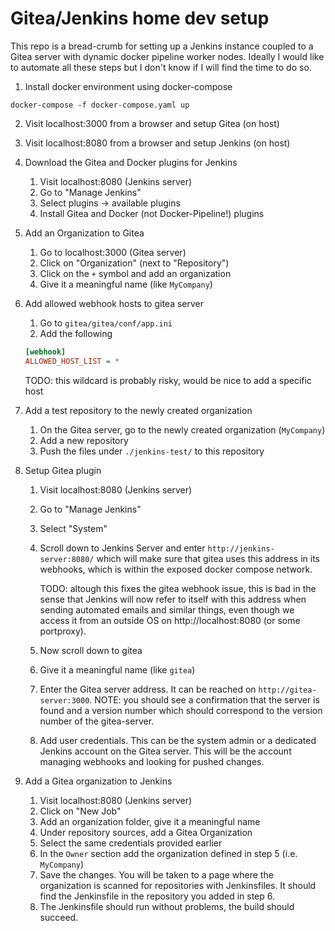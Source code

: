 # Gitea/Jenkins home dev setup

This repo is a bread-crumb for setting up a Jenkins instance coupled to a Gitea server with dynamic docker pipeline worker nodes. Ideally I would like to automate all these steps but I don't know if I will find the time to do so.

1. Install docker environment using docker-compose

`docker-compose -f docker-compose.yaml up`

2. Visit localhost:3000 from a browser and setup Gitea (on host)
3. Visit localhost:8080 from a browser and setup Jenkins (on host)
4. Download the Gitea and Docker plugins for Jenkins
    1. Visit localhost:8080 (Jenkins server)
    2. Go to "Manage Jenkins"
    3. Select plugins -> available plugins
    4. Install Gitea and Docker (not Docker-Pipeline!) plugins
5. Add an Organization to Gitea
    1. Go to localhost:3000 (Gitea server)
    2. Click on "Organization" (next to "Repository")
    3. Click on the `+` symbol and add an organization
    4. Give it a meaningful name (like `MyCompany`)
6. Add allowed webhook hosts to gitea server
    1. Go to `gitea/gitea/conf/app.ini`
    2. Add the following
    ```ini
    [webhook]
    ALLOWED_HOST_LIST = *
    ```

    TODO: this wildcard is probably risky, would be nice to add a specific host

7. Add a test repository to the newly created organization
    1. On the Gitea server, go to the newly created organization (`MyCompany`)
    2. Add a new repository
    3. Push the files under `./jenkins-test/` to this repository
8. Setup Gitea plugin
    1. Visit localhost:8080 (Jenkins server)
    2. Go to "Manage Jenkins"
    3. Select "System"
    4. Scroll down to Jenkins Server and enter `http://jenkins-server:8080/` which
       will make sure that gitea uses this address in its webhooks, which is within the
       exposed docker compose network.

       TODO: altough this fixes the gitea webhook issue, this is bad in the sense that
       Jenkins will now refer to itself with this address when sending automated emails and similar things, even though we access it from an outside OS on http://localhost:8080
       (or some portproxy).
    5. Now scroll down to gitea
    5. Give it a meaningful name (like `gitea`)
    6. Enter the Gitea server address. It can be reached on `http://gitea-server:3000`.
       NOTE: you should see a confirmation that the server is found and a version number
       which should correspond to the version number of the gitea-server.
    7. Add user credentials. This can be the system admin or a dedicated Jenkins account
       on the Gitea server. This will be the account managing webhooks and looking for
       pushed changes.
9. Add a Gitea organization to Jenkins
    1. Visit localhost:8080 (Jenkins server)
    2. Click on "New Job"
    3. Add an organization folder, give it a meaningful name
    4. Under repository sources, add a Gitea Organization
    5. Select the same credentials provided earlier
    6. In the `Owner` section add the organization defined in step 5
       (i.e. `MyCompany`)
    7. Save the changes. You will be taken to a page where the organization
    is scanned for repositories with Jenkinsfiles. It should find the Jenkinsfile
    in the repository you added in step 6.
    8. The Jenkinsfile should run without problems, the build should succeed.